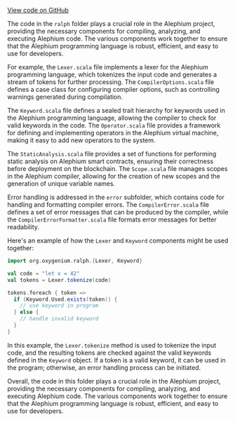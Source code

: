 [View code on GitHub](https://github.com/oxygenium/oxygenium/.autodoc/docs/json/ralph/src/main/scala/org/oxygenium)

The code in the `ralph` folder plays a crucial role in the Alephium project, providing the necessary components for compiling, analyzing, and executing Alephium code. The various components work together to ensure that the Alephium programming language is robust, efficient, and easy to use for developers.

For example, the `Lexer.scala` file implements a lexer for the Alephium programming language, which tokenizes the input code and generates a stream of tokens for further processing. The `CompilerOptions.scala` file defines a case class for configuring compiler options, such as controlling warnings generated during compilation.

The `Keyword.scala` file defines a sealed trait hierarchy for keywords used in the Alephium programming language, allowing the compiler to check for valid keywords in the code. The `Operator.scala` file provides a framework for defining and implementing operators in the Alephium virtual machine, making it easy to add new operators to the system.

The `StaticAnalysis.scala` file provides a set of functions for performing static analysis on Alephium smart contracts, ensuring their correctness before deployment on the blockchain. The `Scope.scala` file manages scopes in the Alephium compiler, allowing for the creation of new scopes and the generation of unique variable names.

Error handling is addressed in the `error` subfolder, which contains code for handling and formatting compiler errors. The `CompilerError.scala` file defines a set of error messages that can be produced by the compiler, while the `CompilerErrorFormatter.scala` file formats error messages for better readability.

Here's an example of how the `Lexer` and `Keyword` components might be used together:

```scala
import org.oxygenium.ralph.{Lexer, Keyword}

val code = "let x = 42"
val tokens = Lexer.tokenize(code)

tokens.foreach { token =>
  if (Keyword.Used.exists(token)) {
    // use keyword in program
  } else {
    // handle invalid keyword
  }
}
```

In this example, the `Lexer.tokenize` method is used to tokenize the input code, and the resulting tokens are checked against the valid keywords defined in the `Keyword` object. If a token is a valid keyword, it can be used in the program; otherwise, an error handling process can be initiated.

Overall, the code in this folder plays a crucial role in the Alephium project, providing the necessary components for compiling, analyzing, and executing Alephium code. The various components work together to ensure that the Alephium programming language is robust, efficient, and easy to use for developers.

